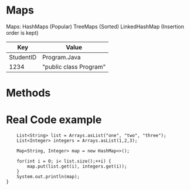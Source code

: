 # Maps
Maps:
HashMaps (Popular)
TreeMaps (Sorted)
LinkedHashMap (Insertion order is kept)

|Key|Value|
|---|---|
|StudentID|Program.Java|
|1234|"public class Program"|


# Methods



# Real Code example

		List<String> list = Arrays.asList("one", "two", "three");
		List<Integer> integers = Arrays.asList(1,2,3);
		
		Map<String, Integer> map = new HashMap<>();
		
		for(int i = 0; i< list.size();++i) {
			map.put(list.get(i), integers.get(i));
		}
		System.out.println(map);
	}
